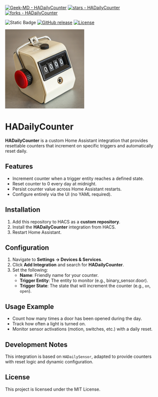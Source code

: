 [![Geek-MD - HADailyCounter](https://img.shields.io/static/v1?label=Geek-MD&message=HADailyCounter&color=blue&logo=github)](https://github.com/Geek-MD/HADailyCounter "Go to GitHub repo")
[![stars - HADailyCounter](https://img.shields.io/github/stars/Geek-MD/HADailyCounter?style=social)](https://github.com/Geek-MD/HADailyCounter)
[![forks - HADailyCounter](https://img.shields.io/github/forks/Geek-MD/HADailyCounter?style=social)](https://github.com/Geek-MD/HADailyCounter)

![Static Badge](https://img.shields.io/badge/custom_repository-HACS-blue)
[![GitHub release](https://img.shields.io/github/release/Geek-MD/HADailyCounter?include_prereleases=&sort=semver&color=blue)](https://github.com/Geek-MD/HADailyCounter/releases/)
[![License](https://img.shields.io/badge/License-MIT-blue)](#license)

![](https://github.com/Geek-MD/HADailyCounter/blob/develop/icon.png)

# HADailyCounter

**HADailyCounter** is a custom Home Assistant integration that provides resettable counters that increment on specific triggers and automatically reset daily.

## Features
- Increment counter when a trigger entity reaches a defined state.
- Reset counter to 0 every day at midnight.
- Persist counter value across Home Assistant restarts.
- Configure entirely via the UI (no YAML required).

## Installation

1. Add this repository to HACS as a **custom repository**.
2. Install the **HADailyCounter** integration from HACS.
3. Restart Home Assistant.

## Configuration

1. Navigate to **Settings → Devices & Services**.
2. Click **Add Integration** and search for **HADailyCounter**.
3. Set the following:
   - **Name**: Friendly name for your counter.
   - **Trigger Entity**: The entity to monitor (e.g., binary_sensor.door).
   - **Trigger State**: The state that will increment the counter (e.g., `on`, `open`).

## Usage Example

- Count how many times a door has been opened during the day.
- Track how often a light is turned on.
- Monitor sensor activations (motion, switches, etc.) with a daily reset.

## Development Notes

This integration is based on `HADailySensor`, adapted to provide counters with reset logic and dynamic configuration.

## License

This project is licensed under the MIT License.
